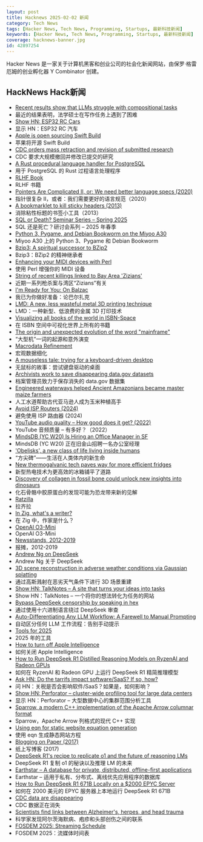 ```yaml
---
layout: post
title: Hacknews 2025-02-02 新闻
category: Tech News
tags: [Hacker News, Tech News, Programming, Startups, 最新科技新闻]
keywords: [Hacker News, Tech News, Programming, Startups, 最新科技新闻]
coverage: hacknews-banner.jpg
id: 42897254
---
```


Hacker News 是一家关于计算机黑客和创业公司的社会化新闻网站，由保罗·格雷厄姆的创业孵化器 Y Combinator 创建。

## HackNews Hack新闻

- [Recent results show that LLMs struggle with compositional tasks](https://www.quantamagazine.org/chatbot-software-begins-to-face-fundamental-limitations-20250131/)
- 最近的结果表明，法学硕士在写作任务上遇到了困难
- [Show HN: ESP32 RC Cars](https://github.com/mattsroufe/esp32_rc_cars)
- 显示 HN：ESP32 RC 汽车
- [Apple is open sourcing Swift Build](https://www.swift.org/blog/the-next-chapter-in-swift-build-technologies/)
- 苹果将​​开源 Swift Build
- [CDC orders mass retraction and revision of submitted research](https://insidemedicine.substack.com/p/breaking-news-cdc-orders-mass-retraction)
- CDC 要求大规模撤回并修改已提交的研究
- [A Rust procedural language handler for PostgreSQL](https://github.com/tcdi/plrust)
- 用于 PostgreSQL 的 Rust 过程语言处理程序
- [RLHF Book](https://rlhfbook.com/)
- RLHF 书籍
- [Pointers Are Complicated II, or: We need better language specs (2020)](https://www.ralfj.de/blog/2020/12/14/provenance.html)
- 指针很复杂 II，或者：我们需要更好的语言规范（2020）
- [A bookmarklet to kill sticky headers (2013)](https://alisdair.mcdiarmid.org/kill-sticky-headers/)
- 消除粘性标题的书签小工具（2013）
- [SQL or Death? Seminar Series – Spring 2025](https://db.cs.cmu.edu/seminar2025/)
- SQL 还是死亡？研讨会系列 – 2025 年春季
- [Python 3, Pygame, and Debian Bookworm on the Miyoo A30](https://www.jtolio.com/2025/02/py3-pygame-miyoo-a30/)
- Miyoo A30 上的 Python 3、Pygame 和 Debian Bookworm
- [Bzip3: A spiritual successor to BZip2](https://github.com/kspalaiologos/bzip3)
- Bzip3：BZip2 的精神继承者
- [Enhancing your MIDI devices with Perl](https://fuzzix.org/enhancing-midi-hardware-with-perl)
- 使用 Perl 增强你的 MIDI 设备
- [String of recent killings linked to Bay Area 'Zizians'](https://www.sfgate.com/bayarea/article/bay-area-death-cult-zizian-murders-20064333.php)
- 近期一系列枪杀案与湾区“Zizians”有关
- [I'm Ready for You: On Balzac](https://www.lrb.co.uk/the-paper/v47/n01/raymond-n.-mackenzie/i-m-ready-for-you)
- 我已为你做好准备：论巴尔扎克
- [LMD: A new, less wasteful metal 3D printing technique](https://www.core77.com/posts/135194/LMD-A-New-Less-Wasteful-Metal-3D-Printing-Technique)
- LMD：一种新型、低浪费的金属 3D 打印技术
- [Visualizing all books of the world in ISBN-Space](https://phiresky.github.io/blog/2025/visualizing-all-books-in-isbn-space/)
- 在 ISBN 空间中可视化世界上所有的书籍
- [The origin and unexpected evolution of the word "mainframe"](https://www.righto.com/2025/02/origin-of-mainframe-term.html)
- “大型机”一词的起源和意外演变
- [Macrodata Refinement](https://lumon-industries.com/)
- 宏观数据细化
- [A mouseless tale: trying for a keyboard-driven desktop](https://lwn.net/Articles/1005332/)
- 无鼠标的故事：尝试键盘驱动的桌面
- [Archivists work to save disappearing data.gov datasets](https://www.404media.co/archivists-work-to-identify-and-save-the-thousands-of-datasets-disappearing-from-data-gov/)
- 档案管理员致力于保存消失的 data.gov 数据集
- [Engineered waterways helped Ancient Amazonians became master maize farmers](https://www.sciencenews.org/article/maize-farmers-amazonians-casarabe)
- 人工水道帮助古代亚马逊人成为玉米种植高手
- [Avoid ISP Routers (2024)](https://routersecurity.org/ISProuters.php)
- 避免使用 ISP 路由器 (2024)
- [YouTube audio quality – How good does it get? (2022)](https://www.audiomisc.co.uk/YouTube/SpotTheDifference.html)
- YouTube 音频质量 – 有多好？（2022）
- [MindsDB (YC W20) Is Hiring an Office Manager in SF](https://grnh.se/83c3fffa7us)
- MindsDB (YC W20) 正在旧金山招聘一名办公室经理
- ['Obelisks', a new class of life living inside humans](https://bgr.com/science/researchers-just-discovered-an-entirely-new-class-of-life-living-inside-humans/)
- “方尖碑”——生活在人类体内的新生命
- [New thermogalvanic tech paves way for more efficient fridges](https://cosmosmagazine.com/science/chemistry/improved-fridge-technology/)
- 新型热电技术为更高效的冰箱铺平了道路
- [Discovery of collagen in fossil bone could unlock new insights into dinosaurs](https://news.liverpool.ac.uk/2025/01/31/discovery-of-collagen-in-fossil-bone-could-unlock-new-insights-into-dinosaurs/)
- 化石骨骼中胶原蛋白的发现可能为恐龙带来新的见解
- [Ratzilla](https://orhun.dev/ratzilla/demo/)
- 拉齐拉
- [In Zig, what's a writer?](https://www.openmymind.net/In-Zig-Whats-a-Writer/)
- 在 Zig 中，作家是什么？
- [OpenAI O3-Mini](https://openai.com/index/openai-o3-mini/)
- OpenAI O3-Mini
- [Newsstands, 2012-2019](https://www.trevortraynor.com/newsstands)
- 报摊，2012-2019
- [Andrew Ng on DeepSeek](https://www.deeplearning.ai/the-batch/issue-286/)
- Andrew Ng 关于 DeepSeek
- [3D scene reconstruction in adverse weather conditions via Gaussian splatting](https://arxiv.org/abs/2412.18862)
- 通过高斯溅射在恶劣天气条件下进行 3D 场景重建
- [Show HN: TalkNotes – A site that turns your ideas into tasks](https://www.talknotes.tech/)
- Show HN：TalkNotes – 一个将你的想法转化为任务的网站
- [Bypass DeepSeek censorship by speaking in hex](https://substack.com/home/post/p-156004330)
- 通过使用十六进制语言绕过 DeepSeek 审查
- [Auto-Differentiating Any LLM Workflow: A Farewell to Manual Prompting](https://arxiv.org/abs/2501.16673)
- 自动区分任何 LLM 工作流程：告别手动提示
- [Tools for 2025](http://yosemitesam.ch/3-tools-for-2025/)
- 2025 年的工具
- [How to turn off Apple Intelligence](https://www.asurion.com/connect/tech-tips/turn-off-apple-intelligence/)
- 如何关闭 Apple Intelligence
- [How to Run DeepSeek R1 Distilled Reasoning Models on RyzenAI and Radeon GPUs](https://www.guru3d.com/story/amd-explains-how-to-run-deepseek-r1-distilled-reasoning-models-on-amd-ryzen-ai-and-radeon/)
- 如何在 RyzenAI 和 Radeon GPU 上运行 DeepSeek R1 精简推理模型
- [Ask HN: Do the tarrifs impact software/SaaS? If so, how?]()
- 问 HN：关税是否会影响软件/SaaS？如果是，如何影响？
- [Show HN: Perforator – cluster-wide profiling tool for large data centers](https://github.com/yandex/perforator)
- 显示 HN：Perforator – 大型数据中心的集群范围分析工具
- [Sparrow, a modern C++ implementation of the Apache Arrow columnar format](https://johan-mabille.medium.com/sparrow-1f23817f6696)
- Sparrow，Apache Arrow 列格式的现代 C++ 实现
- [Using eqn for static website equation generation](https://douglasrumbaugh.com/post/eqn-mathml/)
- 使用 eqn 生成静态网站方程
- [Blogging on Paper (2017)](https://conroy.org/blogging-on-paper)
- 纸上写博客 (2017)
- [DeepSeek R1's recipe to replicate o1 and the future of reasoning LMs](https://www.interconnects.ai/p/deepseek-r1-recipe-for-o1)
- DeepSeek R1 复制 o1 的秘诀以及推理 LM 的未来
- [Earthstar – A database for private, distributed, offline-first applications](https://earthstar-project.org/)
- Earthstar – 适用于私有、分布式、离线优先应用程序的数据库
- [How to Run DeepSeek R1 671B Locally on a $2000 EPYC Server](https://digitalspaceport.com/how-to-run-deepseek-r1-671b-fully-locally-on-2000-epyc-rig/)
- 如何在 2000 美元的 EPYC 服务器上本地运行 DeepSeek R1 671B
- [CDC data are disappearing](https://www.theatlantic.com/health/archive/2025/01/cdc-dei-scientific-data/681531/)
- CDC 数据正在消失
- [Scientists find links between Alzheimer's, herpes, and head trauma](https://www.statnews.com/2025/01/07/alzheimers-disease-research-link-between-herpes-virus-head-trauma-dementia/)
- 科学家发现阿尔茨海默病、疱疹和头部创伤之间的联系
- [FOSDEM 2025: Streaming Schedule](https://fosdem.org/2025/schedule/streaming/)
- FOSDEM 2025：流媒体时间表

